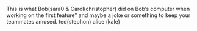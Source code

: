This is what Bob(sara0 & Carol(christopher) did on Bob’s computer when working on the first feature” and maybe a joke or something to keep your teammates amused.
ted(stephon) 
alice (kale)



